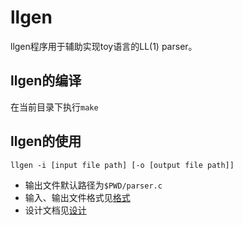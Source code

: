 # llgen

llgen程序用于辅助实现toy语言的LL(1) parser。

## llgen的编译

在当前目录下执行`make`

## llgen的使用

```
llgen -i [input file path] [-o [output file path]]
```

+ 输出文件默认路径为`$PWD/parser.c`
+ 输入、输出文件格式见[格式](./docs/input_output_file_format.md)
+ 设计文档见[设计](./docs/design_doc.md)
